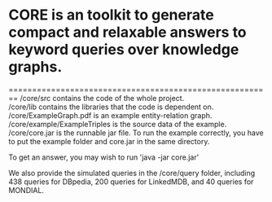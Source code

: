# CORE is an toolkit to generate compact and relaxable answers to keyword queries over knowledge graphs.
========================================================
/core/src contains the code of the whole project.<br>
/core/lib contains the libraries that the code is dependent on.<br>
/core/ExampleGraph.pdf is an example entity-relation graph.<br>
/core/example/ExampleTriples is the source data of the example.<br>
/core/core.jar is the runnable jar file. To run the example correctly, you have to put the example folder and core.jar in the same directory.

To get an answer, you may wish to run 'java -jar core.jar'

We also provide the simulated queries in the /core/query folder, including 438 queries for DBpedia, 200 queries for LinkedMDB, and 40 queries for MONDIAL.
